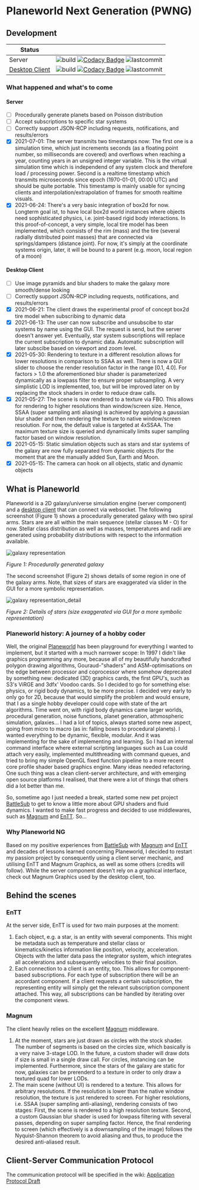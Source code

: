 # Planeworld Next Generation (PWNG)

## Development

| Status | |
|--------|-|
| Server | ![build](https://github.com/planeworld/pwng-server/actions/workflows/ci.yml/badge.svg) [![Codacy Badge](https://app.codacy.com/project/badge/Grade/363343886c1c4561ba600c900fa28e82)](https://www.codacy.com/gh/planeworld/pwng-server/dashboard?utm_source=github.com&amp;utm_medium=referral&amp;utm_content=planeworld/pwng-server&amp;utm_campaign=Badge_Grade) ![lastcommit](https://img.shields.io/github/last-commit/planeworld/pwng-server) |
| [Desktop Client](https://github.com/planeworld/pwng-client) | ![build](https://github.com/planeworld/pwng-client/actions/workflows/ci.yml/badge.svg) [![Codacy Badge](https://app.codacy.com/project/badge/Grade/8d8325f947844b9f86d0947d28b6692f)](https://www.codacy.com/gh/planeworld/pwng-client/dashboard?utm_source=github.com&amp;utm_medium=referral&amp;utm_content=planeworld/pwng-client&amp;utm_campaign=Badge_Grade) ![lastcommit](https://img.shields.io/github/last-commit/planeworld/pwng-client) |

### What happened and what's to come

#### Server

- [ ] Procedurally generate planets based on Poisson distribution
- [ ] Accept subscriptions to specific star systems
- [ ] Correctly support JSON-RCP including requests, notifications, and results/errors
- [x] 2021-07-01: The server transmits two timestamps now: The first one is a simulation time, which just increments seconds (as a floating point number, so milliseconds are covered) and overflows when reaching a year, counting years in an unsigned integer variable. This is the virtual simulation time which is independend of any system clock and therefore load / processing power. Second is a realtime timestamp which transmits microseconds since epoch (1970-01-01, 00:00 UTC) and should be quite portable. This timestamp is mainly usable for syncing clients and interpolation/extrapolation of frames for smooth realtime visuals.
- [x] 2021-06-24: There's a very basic integration of box2d for now. Longterm goal ist, to have local box2d world instances where objects need sophisticated physics, i.e. joint-based rigid body interactions. In this proof-of-concept, a very simple, local tire model has been implemented, which consists of the rim (mass) and the tire (several radially distributed point masses) that are connected via springs/dampers (distance joint). For now, it's simply at the coordinate systems origin, later, it will be bound to a parent (e.g. moon, local region of a moon)

#### Desktop Client
- [ ] Use image pyramids and blur shaders to make the galaxy more smooth/dense looking
- [ ] Correctly support JSON-RCP including requests, notifications, and results/errors
- [x] 2021-06-21: The client draws the experimental proof of concept box2d tire model when subscribing to dynamic data
- [x] 2021-06-13: The user can now subscribe and unsubscibe to star systems by name using the GUI. The request is send, but the server doesn't answer yet. Eventually, star system subscriptions will replace the current subscription to dynamic data. Automatic subscription will later subscibe based on viewport and zoom level.
- [x] 2021-05-30: Rendering to texture in a different resolution allows for lower resolutions in comparison to SSAA as well. There is now a GUI slider to choose the render resolution factor in the range [0.1, 4.0]. For factors > 1.0 the aforementioned blur shader is parameterized dynamically as a lowpass filter to ensure proper subsampling. A very simplistic LOD is implemented, too, but will be improved later on by replacing the stock shaders in order to reduce draw calls. 
- [x] 2021-05-27: The scene is now rendered to a texture via FBO. This allows for rendering to higher resolutions than window/screen size. Hence, SSAA (super sampling anti aliasing) is achieved by applying a gaussian blur shader and then rendering the texture to native window/screen resolution. For now, the default value is targeted at 4xSSAA. The maximum texture size is queried and dynamically limits super sampling factor based on window resolution.
- [x] 2021-05-15: Static simulation objects such as stars and star systems of the galaxy are now fully separated from dynamic objects (for the moment that are the manually added Sun, Earth and Moon.
- [x] 2021-05-15: The camera can hook on all objects, static and dynamic objects

## What is Planeworld

Planeworld is a 2D galaxy/universe simulation engine (server component) and a [desktop client](https://github.com/planeworld/pwng-client) that can connect via websocket. The following screenshot (Figure 1) shows a procedurally generated galaxy with two spiral arms. Stars are are all within the main sequence (stellar classes M - O) for now. Stellar class distribution as well as masses, temperatures and radii are generated using probability distributions with respect to the information available.

![galaxy representation](screenshots/galaxy_2021-04-09.png?raw=true)

*Figure 1: Procedurally generated galaxy*

The second screenshot (Figure 2) shows details of some region in one of the galaxy arms. Note, that sizes of stars are exaggerated via slider in the GUI for a more symbolic representation.

![galaxy representation_detail](screenshots/galaxy_detail_2021-04-09.png?raw=true)

*Figure 2: Details of stars (size exaggerated via GUI for a more symbolic representation)*

### Planeworld history: A journey of a hobby coder

Well, the original [Planeworld](https://github.com/planeworld/planeworld) has been playground for everything I wanted to implement, but it started with a much narrower scope: In 1997 I didn't like graphics programming any more, because all of my beautifully handcrafted polygon drawing algorithms, Gouraud-"shaders" and ASM-optimisations on the edge between processor and coprocessor where somehow deprecated by something new: dedicated (3D) graphics cards, the first GPU's, such as S3's ViRGE and 3dfx' Voodoo cards. So I decided to go for something else: physics, or rigid body dynamics, to be more precise.
I decided very early to only go for 2D, because that would simplify the problem and would ensure, that I as a single hobby developer could cope with state of the art algorithms.
Time went on, with rigid body dynamics came larger worlds, procedural generation, noise functions, planet generation, athmospheric simulation, galaxies... I had a lot of topics, always started some new aspect, going from micro to macro (as in: falling boxes to procedural planets). I wanted everything to be dynamic, flexible, modular. And it was implementing for the sake of implementing and learning. So I had an internal command interface where external scripting languages such as Lua could attach very easily, implemented multithreading with command queues, and tried to bring my simple OpenGL fixed function pipeline to a more recent core profile shader based graphics engine. Many ideas needed refactoring. One such thing was a clean client-server architecture, and with emerging open source platforms I realised, that there were a lot of things that others did a lot better than me. 

So, sometime ago I just needed a break, started some new pet project [BattleSub](https://github.com/bfeldpw/battlesub) to get to know a little more about GPU shaders and fluid dynamics. I wanted to make fast progress and decided to use middlewares, such as [Magnum](https://github.com/mosra/magnum) and [EnTT](https://github.com/skypjack/entt). So...

### Why Planeworld NG

Based on my positive experiences from [BattleSub](https://github.com/bfeldpw/battlesub) with [Magnum](https://github.com/mosra/magnum) and [EnTT](https://github.com/skypjack/entt) and decades of lessons learned concerning Planeworld, I decided to restart my passion project by consequently using a client server mechanic, and utilising EnTT and Magnum Graphics, as well as some others (credits will follow). While the server component doesn't rely on a graphical interface, check out Magnum Graphics used by the desktop client, too.

## Behind the scenes

### EnTT

At the server side, EnTT is used for two main purposes at the moment:
1. Each object, e.g. a star, is an entity with several components. This might be metadata such as temperature and stellar class or kinematics/kinetics information like position, velocity, acceleration. Objects with the latter data pass the integrator system, which integrates all accelerations and subsequently velocities to their final position.
2. Each connection to a client is an entity, too. This allows for component-based subscriptions. For each type of subscription there will be an accordant component. If a client requests a certain subscription, the representing entity will simply get the relevant subscription component attached. This way, all subscriptions can be handled by iterating over the component views.

### Magnum

The client heavily relies on the excellent [Magnum](https://github.com/mosra/magnum) middleware.
1. At the moment, stars are just drawn as circles with the stock shader. The number of segments is based on the circles size, which basically is a very naive 3-stage LOD. In the future, a custom shader will draw dots if size is small in a single draw call. For circles, instancing can be implemented. Furthermore, since the stars of the galaxy are static for now, galaxies can be prerenderd to a texture in order to only draw a textured quad for lower LODs.
2. The main scene (without UI) is rendered to a texture. This allows for arbitrary resolutions. If the resolution is lower than the native window resolution, the texture is just rendered to screen. For higher resolutions, i.e. SSAA (super sampling anti-aliasing), rendering consists of two stages: First, the scene is rendered to a high resolution texture. Second, a custom Gaussian blur shader is used for lowpass filtering with several passes, depending on super sampling factor. Hence, the final rendering to screen (which effectively is a downsampling of the image) follows the Nyquist-Shannon theorem to avoid aliasing and thus, to produce the desired anti-aliased result. 

## Client-Server Communication Protocol

The communication protocol will be specified in the wiki: [Application Protocol Draft](https://github.com/planeworld/pwng-server/wiki)

